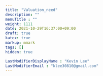```yaml
---
title: "Valuation_need"
description: ""
menuTitle : ""
weight: 1111
date: 2021-10-29T16:37:00+09:00
draft: true
katex: true
markup: mmark
tags: []
hidden: true

LastModifierDisplayName : "Kevin Lee"
LastModifierEmail : "klee30810@gmail.com"
---
```


